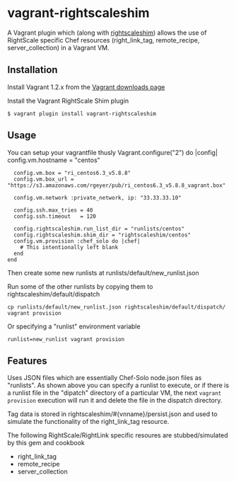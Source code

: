 # vagrant-rightscaleshim

A Vagrant plugin which (along with [rightscaleshim](https://github.com/rgeyer-rs-cookbooks/rightscaleshim)) allows the use of RightScale specific Chef resources (right_link_tag, remote_recipe, server_collection) in a Vagrant VM.

## Installation

Install Vagrant 1.2.x from the [Vagrant downloads page](http://downloads.vagrantup.com/)

Install the Vagrant RightScale Shim plugin

    $ vagrant plugin install vagrant-rightscaleshim

## Usage

You can setup your vagrantfile thusly
    Vagrant.configure("2") do |config|
      config.vm.hostname = "centos"

      config.vm.box = "ri_centos6.3_v5.8.8"
      config.vm.box_url = "https://s3.amazonaws.com/rgeyer/pub/ri_centos6.3_v5.8.8_vagrant.box"

      config.vm.network :private_network, ip: "33.33.33.10"

      config.ssh.max_tries = 40
      config.ssh.timeout   = 120

      config.rightscaleshim.run_list_dir = "runlists/centos"
      config.rightscaleshim.shim_dir = "rightscaleshim/centos"
      config.vm.provision :chef_solo do |chef|
        # This intentionally left blank
      end
    end

Then create some new runlists at runlists/default/new_runlist.json

Run some of the other runlists by copying them to rightscaleshim/default/dispatch

    cp runlists/default/new_runlist.json rightscaleshim/default/dispatch/
    vagrant provision

Or specifying a "runlist" environment variable

    runlist=new_runlist vagrant provision

## Features

Uses JSON files which are essentially Chef-Solo node.json files as "runlists".  As shown above you can specify a runlist to execute, or if there is a runlist file in the "dipatch" directory of a particular VM, the next `vagrant provision` execution will run it and delete the file in the dispatch directory.

Tag data is stored in rightscaleshim/#{vnname}/persist.json and used to simulate the functionality of the right_link_tag resource.

The following RightScale/RightLink specific resoures are stubbed/simulated by this gem and cookbook

  * right_link_tag
  * remote_recipe
  * server_collection
